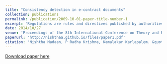 ```yaml
---
title: "Consistency detection in e-contract documents"
collection: publications
permalink: /publication/2009-10-01-paper-title-number-1
excerpt: 'Regulations are rules and directives published by authorities to safeguard consumer interest in an industry. Compliance with such regulations is getting increasingly hard due both to the complexity of these documents, which require experts to read, understand, and interpret them manually, and to the sheer volume of regulatory change. Many CFOs rate this as their top challenge. The authors' Cogpliance platform uses a cognitive approach to achieve regulatory compliance. Here, they describe key compliance-related tasks and demonstrate how Cogpliance helps compliance officers to handle those tasks effectively.'
date: 2014/10/27
venue: 'Proceedings of the 8th International Conference on Theory and Practice of Electronic Governance'
paperurl: 'http://nishthaa.github.io/files/paper1.pdf'
citation: 'Nishtha Madaan, P Radha Krishna, Kamalakar Karlapalem. &quot;Consistency detection in e-contract documents.&quot; <i>Proceedings of the 8th International Conference on Theory and Practice of Electronic Governance</i>. 1(1).'
---
```



[Download paper here](https://dl.acm.org/citation.cfm?id=2691249)





